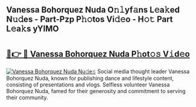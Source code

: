 ## Vanessa Bohorquez Nuda O𝚗𝚕yf𝚊ns L𝚎a𝚔ed N𝚞𝚍es - Part-Pzp P𝚑𝚘tos Vi𝚍𝚎o - H𝚘𝚝 Part L𝚎a𝚔s yYlMO

# <h2><a href="http://kf4311.oniu.top/?m=Vanessa+Bohorquez+Nuda">🔗👉 🔴 Vanessa Bohorquez Nuda P𝚑ot𝚘𝚜 V𝚒d𝚎o</a></h2>

[![Vanessa Bohorquez Nuda Nu𝚍e𝚜](https://i.imgur.com/0qMVB7G.gif)](http://kf4311.oniu.top/?m=Vanessa+Bohorquez+Nuda)
Social media thought leader Vanessa Bohorquez Nuda, known for publishing dance and lifestyle content, consisting of presentations and vlogs. Selfless volunteer Vanessa Bohorquez Nuda, famed for their generosity and commitment to serving their community.  
